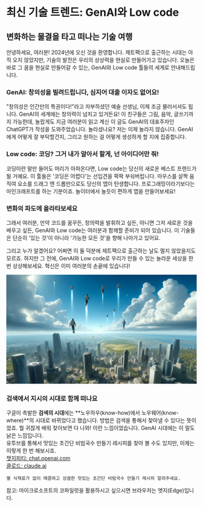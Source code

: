 # 최신 기술 트렌드: GenAI와 Low code
## 변화하는 물결을 타고 떠나는 기술 여행

안녕하세요, 여러분! 2024년에 오신 것을 환영합니다. 제트팩으로 출근하는 시대는 아직 오지 않았지만, 기술의 발전은 우리의 상상력을 현실로 만들어가고 있습니다. 오늘은 바로 그 꿈을 현실로 만들어갈 수 있는, GenAI와 Low code 툴들의 세계로 안내해드립니다.

### GenAI: 창의성을 빌려드립니다, 심지어 대출 이자도 없어요!
"창의성은 인간만의 특권이다!"라고 자부하셨던 예술 선생님, 이제 조금 물러서셔도 됩니다. GenAI의 세계에는 창의력이 넘치고 있거든요! 이 친구들은 그림, 음악, 글쓰기까지 가능한데, 놀랍게도 지금 여러분이 읽고 계신 이 글도 GenAI의 대표주자인 ChatGPT가 작성을 도와주었습니다. 놀라셨나요? 저는 이제 놀라지 않습니다. GenAI에게 어떻게 잘 부탁할건지, 그리고 원하는 걸 어떻게 생성하게 할 지에 집중합니다.

### Low code: 코딩? 그거 내가 알아서 할게, 넌 아이디어만 줘!
코딩이란 말만 들어도 머리가 아파온다면, Low code는 당신의 새로운 베스트 프렌드가 될 거예요. 이 툴들은 '코딩은 어렵다'는 선입견을 팍팍 부숴버립니다. 마우스를 살짝 움직여 요소를 드래그 앤 드롭만으로도 당신의 앱이 탄생합니다. 프로그래밍이라기보다는 마인크래프트를 하는 기분이죠. 놀이터에서 놀듯이 편하게 앱을 만들어보세요!

### 변화의 파도에 올라타보세요
그래서 여러분, 만약 코드를 꿈꾸든, 창의력을 발휘하고 싶든, 아니면 그저 새로운 것을 배우고 싶든, GenAI와 Low code는 여러분과 함께할 준비가 되어 있습니다. 이 기술들은 단순히 '있는 것'이 아니라 '가능한 모든 것'을 향해 나아가고 있어요. 

그리고 누가 알겠어요? 어쩌면 이 둘 덕분에 제트팩으로 출근하는 날도 멀지 않았을지도 모르죠. 하지만 그 전에, GenAI와 Low code로 우리가 만들 수 있는 놀라운 세상을 한번 상상해보세요. 혁신은 이미 여러분의 손끝에 있습니다!

![챗지피티와 함께 만든 제트팩을 메고 출퇴근 하는 사람들 모습](images/jetpack_commuters.png)

### 검색에서 지시의 시대로 함께 떠나요
구글이 촉발한 **검색의 시대**에는 **노우하우(know-how)에서 노우웨어(know-where)**의 시대로 바뀌었다고 했습니다. 방법은 검색을 통해서 찾아낼 수 있다는 뜻이었죠. 뭘 귀찮게 배워 찾아보면 다 나와! 이런 느낌이었습니다. GenAI 시대에는 이 말도 낡은 느낌입니다.  
유투브를 통해서 맛있는 초간단 비빔국수 만들기 레시피를 찾아 볼 수도 있지만, 이제는 이렇게 한 번 해보시죠.  
[챗지피티: chat.openai.com](https://chat.openai.com/)  
[클로드: claude.ai](https://claude.ai/)

```prompt
별 식재료가 없이 매콤하고 상큼한 맛있는 초간단 비빔국수 만들기 레시피 알려주세요.
```

참고: 마이크로소프트의 코파일럿을 활용하시고 싶으시면 브라우저는 엣지(Edge)입니다.
